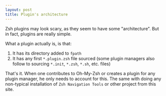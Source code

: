 ```yaml
---
layout: post
title: Plugin's architecture
---
```


Zsh plugins may look scary, as they seem to have some "architecture". But in fact, plugins are really simple.

What a plugin actually is, is that:

1. It has its directory added to `fpath`
2. It has any first `*.plugin.zsh` file sourced (some plugin managers also follow
   to sourcing `*.init`, `*.zsh`, `*.sh`, etc. files)

That's it. When one contributes to Oh-My-Zsh or creates a plugin for any plugin manager, he only needs to account for this.
The same with doing any non-typical installation of `Zsh Navigation Tools` or other project from this site.
